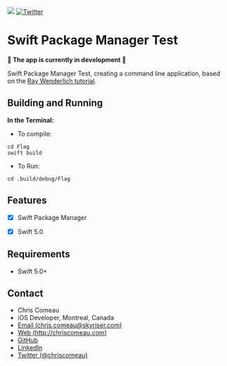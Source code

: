 ![](https://img.shields.io/badge/language-Swift%205.0-green.svg) [![Twitter](https://img.shields.io/badge/twitter-@chriscomeau-blue.svg)](http://twitter.com/chriscomeau)

# Swift Package Manager Test


**🚧 The app is currently in development 🚧**

Swift Package Manager Test, creating a command line application, based on the [Ray Wenderlich tutorial](https://www.raywenderlich.com/750-an-introduction-to-the-swift-package-manager).


## Building and Running


**In the Terminal:**


* To compile:
 
```
cd Flag
swift build
```

* To Run:
 
```
cd .build/debug/Flag
```


## Features

- [X] Swift Package Manager
- [X] Swift 5.0


 
## Requirements

- Swift 5.0+



## Contact

* Chris Comeau
* iOS Developer, Montreal, Canada
* [Email (chris.comeau@skyriser.com)](mailto:chris.comeau@skyriser.com)
* [Web (http://chriscomeau.com)](http://chriscomeau.com)
* [GitHub](https://github.com/chriscomeau)
* [LinkedIn](https://www.linkedin.com/in/christiancomeau)
* [Twitter (@chriscomeau)](http://twitter.com/chriscomeau)
